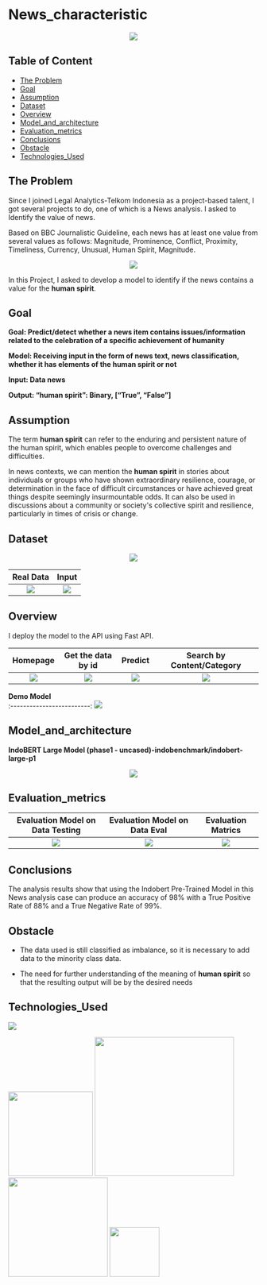 # News_characteristic

<p align="center">
  <img src="https://github.com/docum5/Tweet_classification/blob/main/portfojan2023/workflowtweet.png?raw=true" />
</p>

## Table of Content
  * [The Problem](#the-problem)
  * [Goal](#goal)
  * [Assumption](#assumption)
  * [Dataset](#dataset)
  * [Overview](#overview)
  * [Model_and_architecture](#model_and_architecture)
  * [Evaluation_metrics](#evaluation_metrics)
  * [Conclusions](#conclusions)
  * [Obstacle](#obstacle)
  * [Technologies_Used](#technologies_used)


## The Problem
Since I joined Legal Analytics-Telkom Indonesia as a project-based talent, I got several projects to do, one of which is a News analysis. I asked to Identify the value of news.

Based on BBC Journalistic Guideline, each news has at least one value from several values as follows:
Magnitude, Prominence, Conflict, Proximity, Timeliness, Currency, Unusual, Human Spirit, Magnitude. 


<p align="center">
  <img src="https://github.com/docum5/News_characteristic/blob/main/portfojan2023/newsvalue.png?raw=true" />
</p>



In this Project, I asked to develop a model to identify if the news contains a value for the **human spirit**.

## Goal

**Goal: Predict/detect whether a news item contains issues/information related to the celebration of a specific achievement of humanity**

**Model: Receiving input in the form of news text, news classification, whether it has elements of the human spirit or not**

**Input: Data news**

**Output: “human spirit”: Binary, [“True”, “False”]**
  
## Assumption

The term **human spirit** can refer to the enduring and persistent nature of the human spirit, which enables people to overcome challenges and difficulties.

In news contexts, we can mention the **human spirit** in stories about individuals or groups who have shown extraordinary resilience, courage, or determination in the face of difficult circumstances or have achieved great things despite seemingly insurmountable odds. It can also be used in discussions about a community or society's collective spirit and resilience, particularly in times of crisis or change.

## Dataset
<p align="center">
  <img src="https://github.com/docum5/News_characteristic/blob/main/portfojan2023/datasetnewsvalue.png?raw=truee" />
</p>

Real Data          |  Input 
:-------------------------:|:-------------------------:
![](https://github.com/docum5/News_characteristic/blob/main/portfojan2023/datasetnews1.png?raw=true)   | ![](https://github.com/docum5/News_characteristic/blob/main/portfojan2023/datasetnews2.png?raw=true) 

## Overview
I deploy the model to the API using Fast API.


Homepage          | Get the data by id| Predict  | Search by Content/Category
:-------------------------:|:-------------------------:|:-------------------------:|:-------------------------:
![](https://github.com/docum5/News_characteristic/blob/main/portfojan2023/view1.png?raw=true)   | ![](https://github.com/docum5/News_characteristic/blob/main/portfojan2023/view2.png?raw=true) | ![](https://github.com/docum5/News_characteristic/blob/main/portfojan2023/view3.png?raw=true)| ![](https://github.com/docum5/News_characteristic/blob/main/portfojan2023/view4.png?raw=true) 


**Demo Model**         
:-------------------------:
![](https://github.com/docum5/News_characteristic/blob/main/portfojan2023/apinews.png?raw=true) 



## Model_and_architecture
**IndoBERT Large Model (phase1 - uncased)-indobenchmark/indobert-large-p1**

<p align="center">
  <img src="https://github.com/docum5/Tweet_classification/blob/main/portfojan2023/model.png?raw=true" />
</p>



## Evaluation_metrics

Evaluation Model on Data Testing         | Evaluation Model on Data Eval | Evaluation Matrics
:-------------------------:|:-------------------------:|:-------------------------:
![](https://github.com/docum5/News_characteristic/blob/main/portfojan2023/eval1news.png?raw=true)   | ![](https://github.com/docum5/News_characteristic/blob/main/portfojan2023/eval2news.png?raw=true) | ![](https://github.com/docum5/News_characteristic/blob/main/eval3news.png?raw=true) 

## Conclusions

The analysis results show that using the Indobert Pre-Trained Model in this News analysis case can produce an accuracy of 98% with a True Positive Rate of 88% and a True Negative Rate of 99%.

## Obstacle

* The data used is still classified as imbalance, so it is necessary to add data to the minority class data.

* The need for further understanding of the meaning of **human spirit** so that the resulting output will be by the desired needs

## Technologies_Used


![](https://forthebadge.com/images/badges/made-with-python.svg)

[<img target="_blank" src="https://d3.harvard.edu/platform-digit/wp-content/uploads/sites/2/2022/04/demo-huggingface_optimized-370x200.png" width=170>](https://huggingface.co/) [<img target="_blank" src="https://upload.wikimedia.org/wikipedia/commons/thumb/c/c6/PyTorch_logo_black.svg/2560px-PyTorch_logo_black.svg.png" width=280>](https://pytorch.org/) [<img target="_blank" src="https://upload.wikimedia.org/wikipedia/commons/thumb/f/f4/Elasticsearch_logo.svg/1280px-Elasticsearch_logo.svg.png" width=200>](https://www.elastic.co/) [<img target="_blank" src="https://i.imgur.com/p0Nufjn.jpg" width=100>](https://fastapi.tiangolo.com/)

